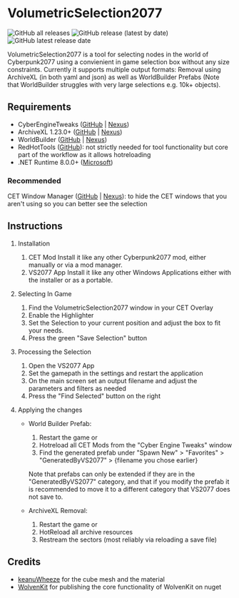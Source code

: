 
# VolumetricSelection2077

![GitHub all releases](https://img.shields.io/github/downloads/notaspirit/VolumetricSelection2077/total) ![GitHub release (latest by date)](https://img.shields.io/github/v/release/notaspirit/VolumetricSelection2077) ![GitHub latest release date](https://img.shields.io/github/release-date/notaspirit/VolumetricSelection2077)

VolumetricSelection2077 is a tool for selecting nodes in the world of Cyberpunk2077 using a convienient in game selection box without any size constraints.
Currently it supports multiple output formats: Removal using ArchiveXL (in both yaml and json) as well as WorldBuilder Prefabs (Note that WorldBuilder struggles with very large selections e.g. 10k+ objects).

## Requirements
- CyberEngineTweaks ([GitHub](https://github.com/maximegmd/CyberEngineTweaks) | [Nexus](https://www.nexusmods.com/cyberpunk2077/mods/107))
- ArchiveXL 1.23.0+ ([GitHub](https://github.com/psiberx/cp2077-archive-xl) | [Nexus](https://www.nexusmods.com/cyberpunk2077/mods/4198))
- WorldBuilder ([GitHub](https://github.com/justarandomguyintheinternet/CP77_entSpawner) | [Nexus](https://www.nexusmods.com/cyberpunk2077/mods/20660))
- RedHotTools ([GitHub](https://github.com/psiberx/cp2077-red-hot-tools)): not strictly needed for tool functionality but core part of the workflow as it allows hotreloading
- .NET Runtime 8.0.0+ ([Microsoft](https://dotnet.microsoft.com/en-us/download/dotnet/8.0))

### Recommended
CET Window Manager ([GitHub](https://github.com/notaspirit/CET-Window-Manager) | [Nexus](https://www.nexusmods.com/cyberpunk2077/mods/18448)): to hide the CET windows that you aren't using so you can better see the selection

## Instructions
1. Installation
   1. CET Mod
      Install it like any other Cyberpunk2077 mod, either manually or via a mod manager.
   2. VS2077 App
      Install it like any other Windows Applications either with the installer or as a portable.

2. Selecting In Game
    1. Find the VolumetricSelection2077 window in your CET Overlay
    2. Enable the Highlighter
    3. Set the Selection to your current position and adjust the box to fit your needs.
    4. Press the green "Save Selection" button
3. Processing the Selection
    1. Open the VS2077 App
    2. Set the gamepath in the settings and restart the application
    3. On the main screen set an output filename and  adjust the parameters and filters as needed
    4. Press the "Find Selected" button on the right
4. Applying the changes
    - World Builder Prefab:
       1. Restart the game
         or
       1. Hotreload all CET Mods from the "Cyber Engine Tweaks" window
       2. Find the generated prefab under "Spawn New" > "Favorites" > "GeneratedByVS2077" > {filename you chose earlier}
          
         Note that prefabs can only be extended if they are in the "GeneratedByVS2077" category, and that if you modify the prefab it is recommended to move it to a different category that VS2077 does not save to.
   - ArchiveXL Removal:
     1. Restart the game
        or
     1. HotReload all archive resources
     2. Restream the sectors (most reliably via reloading a save file)

        
## Credits
- [keanuWheeze](https://github.com/justarandomguyintheinternet) for the cube mesh and the material
- [WolvenKit](https://github.com/WolvenKit/WolvenKit) for publishing the core functionality of WolvenKit on nuget
